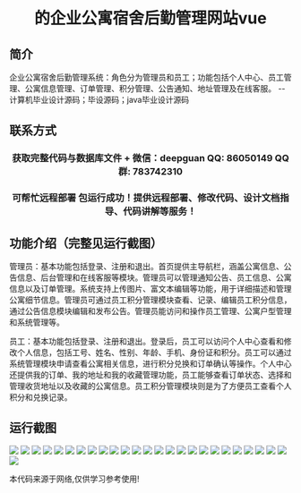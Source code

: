 <p><h1 align="center">的企业公寓宿舍后勤管理网站vue</h1></p>

## 简介
企业公寓宿舍后勤管理系统：角色分为管理员和员工；功能包括个人中心、员工管理、公寓信息管理、订单管理、积分管理、公告通知、地址管理及在线客服。    --计算机毕业设计源码；毕设源码；java毕业设计源码


## 联系方式
<p><h3 align="center">获取完整代码与数据库文件 + 微信：deepguan QQ: 86050149 QQ群: 783742310</h3></p>
<p><h3 align="center">可帮忙远程部署 包运行成功！提供远程部署、修改代码、设计文档指导、代码讲解等服务！</h3></p>

## 功能介绍（完整见运行截图）
管理员：基本功能包括登录、注册和退出。首页提供主导航栏，涵盖公寓信息、公告信息、后台管理和在线客服等模块。管理员可以管理通知公告、员工信息、公寓信息以及订单管理。系统支持上传图片、富文本编辑等功能，用于详细描述和管理公寓细节信息。管理员可通过员工积分管理模块查看、记录、编辑员工积分信息，通过公告信息模块编辑和发布公告。管理员能访问和操作员工管理、公寓户型管理和系统管理等。

员工：基本功能包括登录、注册和退出。登录后，员工可以访问个人中心查看和修改个人信息，包括工号、姓名、性别、年龄、手机、身份证和积分。员工可以通过系统管理模块申请查看公寓相关信息，进行积分兑换和订单确认等操作。个人中心还提供我的订单、我的地址和我的收藏管理功能，员工能够查看订单状态、选择和管理收货地址以及收藏的公寓信息。员工积分管理模块则是为了方便员工查看个人积分和兑换记录。


## 运行截图
![](img/001.jpg)
![](img/002.jpg)
![](img/003.jpg)
![](img/004.jpg)
![](img/005.jpg)
![](img/006.jpg)
![](img/007.jpg)
![](img/008.jpg)
![](img/009.jpg)
![](img/010.jpg)
![](img/011.jpg)
![](img/012.jpg)
![](img/013.jpg)
![](img/014.jpg)
![](img/015.jpg)
![](img/016.jpg)
![](img/017.jpg)
![](img/018.jpg)
![](img/019.jpg)
![](img/020.jpg)
![](img/021.jpg)
![](img/022.jpg)
![](img/023.jpg)
![](img/024.jpg)
![](img/025.jpg)
![](img/026.jpg)

<p>本代码来源于网络,仅供学习参考使用!</p>
